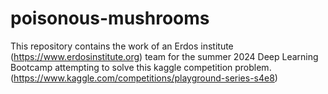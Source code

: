 # poisonous-mushrooms
This repository contains the work of an Erdos institute (https://www.erdosinstitute.org) team for the summer 2024 Deep Learning Bootcamp attempting to solve this kaggle competition problem.  (https://www.kaggle.com/competitions/playground-series-s4e8)  
